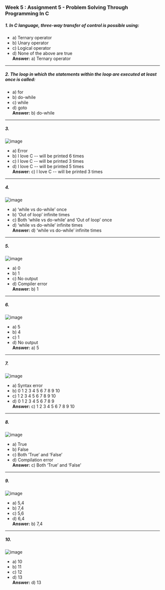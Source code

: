 ### **Week 5 : Assignment 5 -  Problem Solving Through Programming In C**  

##### 1. In C language, three-way transfer of control is possible using:  
- a) Ternary operator  
- b) Unary operator  
- c) Logical operator  
- d) None of the above are true  
**Answer:** a) Ternary operator  

---  

##### 2. The loop in which the statements within the loop are executed at least once is called:  
- a) for  
- b) do-while  
- c) while  
- d) goto  
**Answer:** b) do-while  

---  

##### 3.  
![image](https://github.com/user-attachments/assets/747963e1-7a97-4609-ade0-37289444c372)
 
- a) Error  
- b) I love C -- will be printed 6 times  
- c) I love C -- will be printed 3 times  
- d) I love C -- will be printed 5 times  
**Answer:** c) I love C -- will be printed 3 times   

---  

##### 4. 
![image](https://github.com/user-attachments/assets/39fd2b7c-d316-41ec-943d-5f824812dcb7)
  
- a) ‘while vs do-while’ once  
- b) ‘Out of loop’ infinite times  
- c) Both ‘while vs do-while’ and ‘Out of loop’ once  
- d) ‘while vs do-while’ infinite times  
**Answer:** d) ‘while vs do-while’ infinite times  

---  

##### 5. 
![image](https://github.com/user-attachments/assets/2bc97769-0fbf-492e-8e88-d8db5912bdb8)
 
- a) 0  
- b) 1  
- c) No output  
- d) Compiler error  
**Answer:** b) 1  

---  

##### 6.
 ![image](https://github.com/user-attachments/assets/477f4f9a-82b7-4431-8351-e49b607ea615)

- a) 5  
- b) 4  
- c) 1  
- d) No output  
**Answer:** a) 5   

---  

##### 7.
![image](https://github.com/user-attachments/assets/a13a0838-52af-4bca-af85-dccd65048fc1)
 
- a) Syntax error  
- b) 0 1 2 3 4 5 6 7 8 9 10  
- c) 1 2 3 4 5 6 7 8 9 10  
- d) 0 1 2 3 4 5 6 7 8 9  
**Answer:** c) 1 2 3 4 5 6 7 8 9 10  

---  

##### 8. 
![image](https://github.com/user-attachments/assets/3b6ca21a-1378-43f6-8296-3f180894ad5e)

- a) True  
- b) False  
- c) Both ‘True’ and ‘False’  
- d) Compilation error  
**Answer:** c) Both ‘True’ and ‘False’  

---  

##### 9.  
![image](https://github.com/user-attachments/assets/e64a84f0-0f98-444e-8cda-b1ba47660869)

- a) 5,4  
- b) 7,4  
- c) 5,6  
- d) 6,4  
**Answer:** b) 7,4  

---  

##### 10.
![image](https://github.com/user-attachments/assets/5e4a5092-0400-4561-ad18-4e3fc16f2c91)

- a) 10  
- b) 11  
- c) 12  
- d) 13  
**Answer:** d) 13
